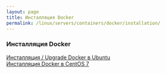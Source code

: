 ```yaml
---
layout: page
title: Инсталляция Docker
permalink: /linux/servers/containers/docker/installation/
---
```


### Инсталляция Docker

[Инсталляция / Upgrade Docker в Ubuntu](/linux/servers/containers/docker/installation/ubuntu/)  
[Инсталляция Docker в CentOS 7](/linux/servers/containers/docker/installation/centos/7/)  
